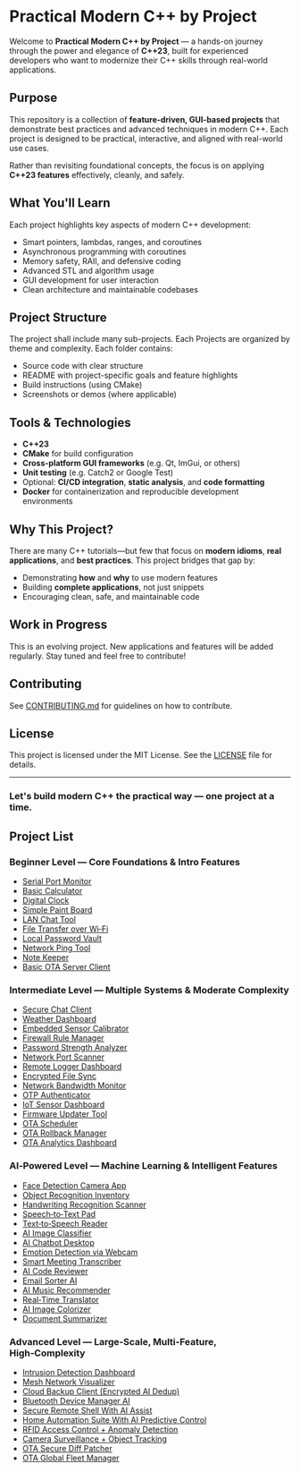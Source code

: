 # Practical Modern C++ by Project

Welcome to **Practical Modern C++ by Project** — a hands-on journey through the power and elegance of **C++23**, built for experienced developers who want to modernize their C++ skills through real-world applications.

## Purpose

This repository is a collection of **feature-driven, GUI-based projects** that demonstrate best practices and advanced techniques in modern C++. Each project is designed to be practical, interactive, and aligned with real-world use cases.

Rather than revisiting foundational concepts, the focus is on applying **C++23 features** effectively, cleanly, and safely.

## What You'll Learn

Each project highlights key aspects of modern C++ development:

- Smart pointers, lambdas, ranges, and coroutines
- Asynchronous programming with coroutines
- Memory safety, RAII, and defensive coding
- Advanced STL and algorithm usage
- GUI development for user interaction
- Clean architecture and maintainable codebases

## Project Structure

The project shall include many sub-projects. Each Projects are organized by theme and complexity. Each folder contains:

- Source code with clear structure
- README with project-specific goals and feature highlights
- Build instructions (using CMake)
- Screenshots or demos (where applicable)

## Tools & Technologies

- **C++23**
- **CMake** for build configuration
- **Cross-platform GUI frameworks** (e.g. Qt, ImGui, or others)
- **Unit testing** (e.g. Catch2 or Google Test)
- Optional: **CI/CD integration**, **static analysis**, and **code formatting**
- **Docker** for containerization and reproducible development environments

## Why This Project?

There are many C++ tutorials—but few that focus on **modern idioms**, **real applications**, and **best practices**. This project bridges that gap by:

- Demonstrating **how** and **why** to use modern features
- Building **complete applications**, not just snippets
- Encouraging clean, safe, and maintainable code

## Work in Progress

This is an evolving project. New applications and features will be added regularly. Stay tuned and feel free to contribute!

## Contributing

See [CONTRIBUTING.md](CONTRIBUTING.md) for guidelines on how to contribute.

## License

This project is licensed under the MIT License. See the [LICENSE](LICENSE) file for details.

---

### Let's build modern C++ the practical way — one project at a time.


## Project List

### Beginner Level — Core Foundations & Intro Features 

* [Serial Port Monitor](SerialPortMonitor/README.md)
* [Basic Calculator](BasicCalculator/README.md)
* [Digital Clock](DigitalClock/README.md)
* [Simple Paint Board](SimplePaintBoard/README.md)
* [LAN Chat Tool](LANChatTool/README.md)
* [File Transfer over Wi‑Fi](FileTransferWiFi/README.md)
* [Local Password Vault](LocalPasswordVault/README.md)
* [Network Ping Tool](NetworkPingTool/README.md)
* [Note Keeper](NoteKeeper/README.md)
* [Basic OTA Server Client](BasicOTAServerClient/README.md)

### Intermediate Level — Multiple Systems & Moderate Complexity

* [Secure Chat Client](SecureChatClient/README.md)
* [Weather Dashboard](WeatherDashboard/README.md)
* [Embedded Sensor Calibrator](EmbeddedSensorCalibrator/README.md)
* [Firewall Rule Manager](FirewallRuleManager/README.md)
* [Password Strength Analyzer](PasswordStrengthAnalyzer/README.md)
* [Network Port Scanner](NetworkPortScanner/README.md)
* [Remote Logger Dashboard](RemoteLoggerDashboard/README.md)
* [Encrypted File Sync](EncryptedFileSync/README.md)
* [Network Bandwidth Monitor](NetworkBandwidthMonitor/README.md)
* [OTP Authenticator](OTPAuthenticator/README.md)
* [IoT Sensor Dashboard](IoTSensorDashboard/README.md)
* [Firmware Updater Tool](FirmwareUpdaterTool/README.md)
* [OTA Scheduler](OTAScheduler/README.md)
* [OTA Rollback Manager](OTARollbackManager/README.md)
* [OTA Analytics Dashboard](OTAAnalyticsDashboard/README.md)

### AI‑Powered Level — Machine Learning & Intelligent Features

* [Face Detection Camera App](FaceDetectionCameraApp/README.md)
* [Object Recognition Inventory](ObjectRecognitionInventory/README.md)
* [Handwriting Recognition Scanner](HandwritingRecognitionScanner/README.md)
* [Speech‑to‑Text Pad](SpeechToTextPad/README.md)
* [Text‑to‑Speech Reader](TextToSpeechReader/README.md)
* [AI Image Classifier](AIImageClassifier/README.md)
* [AI Chatbot Desktop](AIChatbotDesktop/README.md)
* [Emotion Detection via Webcam](EmotionDetectionWebcam/README.md)
* [Smart Meeting Transcriber](SmartMeetingTranscriber/README.md)
* [AI Code Reviewer](AICodeReviewer/README.md)
* [Email Sorter AI](EmailSorterAI/README.md)
* [AI Music Recommender](AIMusicRecommender/README.md)
* [Real‑Time Translator](RealTimeTranslator/README.md)
* [AI Image Colorizer](AIImageColorizer/README.md)
* [Document Summarizer](DocumentSummarizer/README.md)

### Advanced Level — Large‑Scale, Multi‑Feature, High‑Complexity

* [Intrusion Detection Dashboard](IntrusionDetectionDashboard/README.md)
* [Mesh Network Visualizer](MeshNetworkVisualizer/README.md)
* [Cloud Backup Client (Encrypted AI Dedup)](CloudBackupClient/README.md)
* [Bluetooth Device Manager AI](BluetoothDeviceManagerAI/README.md)
* [Secure Remote Shell With AI Assist](SecureRemoteShellWithAIAssist/README.md)
* [Home Automation Suite With AI Predictive Control](HomeAutomationSuiteWithAIPredictiveControl/README.md)
* [RFID Access Control + Anomaly Detection](RFIDAccessControlAnomalyDetection/README.md)
* [Camera Surveillance + Object Tracking](CameraSurveillanceObjectTracking/README.md)
* [OTA Secure Diff Patcher](OTASecureDiffPatcher/README.md)
* [OTA Global Fleet Manager](OTAGlobalFleetManager/README.md)
